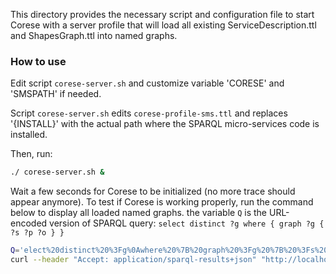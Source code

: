 This directory provides the necessary script and configuration file to start Corese with a server profile that will load
all existing ServiceDescription.ttl and ShapesGraph.ttl into named graphs.

### How to use

Edit script `corese-server.sh` and customize variable 'CORESE' and 'SMSPATH' if needed.

Script `corese-server.sh` edits `corese-profile-sms.ttl` and replaces '{INSTALL}' with the actual path where the SPARQL micro-services code is installed.


Then, run:
```bash
./ corese-server.sh &
```

Wait a few seconds for Corese to be initialized (no more trace should appear anymore).
To test if Corese is working properly, run the command below to display all loaded named graphs.
the variable `Q` is the URL-encoded version of SPARQL query: `select distinct ?g where { graph ?g { ?s ?p ?o } }`

```bash
Q='elect%20distinct%20%3Fg%0Awhere%20%7B%20graph%20%3Fg%20%7B%20%3Fs%20%3Fp%20%3Fo%20%7D%20%7D'
curl --header "Accept: application/sparql-results+json" "http://localhost:8081/sparql?query=$Q"
```

